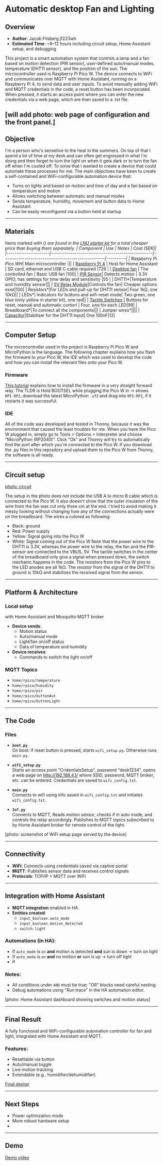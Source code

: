# Automatic desktop Fan and Lighting

## Overview
- **Author**: Jacob Flisberg jf223wh
- **Estimated Time**: ~6–12 hours including circuit setup, Home Assistant setup, and debugging

This project is a smart automation system that controls a lamp and a fan based on motion detection (PIR sensor), user-defined auto/manual modes, temperature (DHT11 sensor), and the position of the sun. The microcontroller used is Raspberry Pi Pico W. The device connects to WiFi and communicates over MQTT with Home Assistant, running on a Raspberry Pi 4, to send data and user inputs. To avoid manually adding WiFi and MQTT credentials in the code, a reset button has been incorporated. When pressed, it starts an access point where you can enter the new credentials via a web page, which are then saved to a .txt file.

[will add photo: web page of configuration and the front panel.]
---

## Objective

I'm a person who's sensetive to the heat in the summers. On top of that I spend a lot of time at my desk and can often get engrossed in what I'm doing and then forget to turn the light on when it gets dark or to turn the fan off when I'm cooled off. To solve that I wanted to create a device that could automate these processes for me. The main objectives have been to create a self-contained and WiFi-configurable automation device that:

- Turns on lights and based on motion and time of day and a fan based on temperature and motion
- Allows switching between automatic and manual modes
- Sends temperature, humidity, movement and button data to Home Assistant
- Can be easily reconfigured via a button held at startup

---

## Materials
Items marked with (*) are found in the [LNU starter kit](https://www.electrokit.com/lnu-starter) for a total cheaper price than buying them separately.
| Component            | Use                                               | Notes                                               | Cost (SEK)|
|----------------------|----------------------------------------------------|----------------------------------------------------|----------|
| Raspberry Pi Pico WH*| Main microcontroller |||
| [Raspberry Pi 4](https://www.electrokit.com/raspberry-pi-4-model-b/4gb) | Host for Home Assistant | SD card, ethernet and USB C cable required |729 |
| [Desktop fan](https://www.clasohlson.com/se/USB-fl%C3%A4kt-%C3%98-14-cm/p/36-7879?utm_source=google&utm_medium=cpc&utm_campaign=p-se-pmax-clas-ohlson-feed&utm_id=21897558452&gad_source=1&gad_campaignid=21901444282&gclid=Cj0KCQjw953DBhCyARIsANhIZoZweBzYua1UH_ivY2qNI5sKeyH0RI0M__Bl6UYj-kND_Kk1e2YJAbMaAqCREALw_wcB) | The controlled fan | Basic USB fan |100|
| [PIR Sensor](https://www.electrokit.com/pir-rorelsedetektor-hc-sr501)| Detects motion | 3.3V GPIO, has settings for time delay and sensitivity |55 |
| DHT11*|Temperature and humidity sensor|||
| [5V Relay Module](https://www.kjell.com/se/produkter/el-verktyg/elektronik/utvecklingskit/arduino/moduler/luxorparts-relamodul-for-arduino-1x-p87032)|Controls the fan| Cheaper options exist|100|
| Resistors*|For LEDs and pull-up for DHT11 sensor| Four 1kΩ, one 10kΩ||
| LEDs*| Indicators for buttons and wifi-reset mode| Two green, one blue (only yellow in starter kit), one red||
| [Tactile Switches](https://www.electrokit.com/knappar-pcb-sortiment-12st?gad_source=1&gad_campaignid=17338847491&gclid=Cj0KCQjw953DBhCyARIsANhIZoafeAWtfX31QQbni1Q4TaL7jI7SYvFG01E0TW891F5BpbIP6BgtArAaAozBEALw_wcB) | Buttons for reset, manual and automatic contorl | Four, one for each LED|99|
| Breadboard*|To connect all the components|||
| Jumper wires*||||
| [Capacitor](https://www.electrokit.com/x2-kondensator-100nf-275vac-10mm)|Stabiliser for the DHT11 input| One 100nF|12|


---

## Computer Setup
The microcontroller used in the project is Raspberry Pi Pico W and MicroPython is the language. The following chapter explains how you flash the firmware to your Pico W, the IDE which was used to develop the code and how you can install the relevant files onto your Pico W.   

### Firmware
[This tutorial](https://projects.raspberrypi.org/en/projects/getting-started-with-the-pico/3) explains how to install the firmware in a very straight forward way. The TLDR is Hold BOOTSEL while plugging the Pico W in → shows `RPI-RP2`, download the  latest MicroPython `.uf2` and drag into `RPI-RP2`, if it restarts it was successful.

### IDE
All of the code was developed and tested in Thonny, because it was the environment that caused the least troubles for me. When you have the Pico W plugged in, simply go to Tools > Options > Interpreter and choose "MicroPython (RP2040)". Click "Ok" and Thonny will try to automatically find the port after which you're connected to the Pico W. If you download the .py files in this repository and upload them to the Pico W from Thonny, the software is all ready. 

---

## Circuit setup

[photo: circuit](IoT-desktop_circuit.png)

The setup in the photo does not include the USB A to micro B cable which is connected to the Pico W. It also doesn't show that the outer insulation of the wire from the fan was cut only three cm at the end. I tried to avoid making it messy looking without changing how any of the connections actually were on the breadboard. 
The wires a colored as following:
- Black: ground
- Red: Power supply
- Yellow: Signal going into the Pico W
- White: Signal coming out of the Pico W
Note that the power wire to the DHT11 is 3.3V, whereas the power wire to the relay, the fan and the PIR-sensor are connected to the VBUS, 5V. The tactile switches in the center of the breadboard only give a signal when pressed down, the switch mechanic happens in the code. The resistors from the Pico W pins to the LED anodes are all 1kΩ. The resistor from the signal of the DHT11 to ground is 10kΩ and stabilizes the received signal from the sensor.

---

## Platform & Architecture

### Local setup 
with Home Assistant and Mosquitto MQTT broker
- **Device sends**:
  - Motion status
  - Auto/manual mode
  - Light/fan on/off status
  - Data of temperature and humidity
- **Device receives**:
  - Commands to switch the light on/off

### MQTT Topics

- `home/rpico/temperature`
- `home/rpico/humidity`
- `home/rpico/pir`
- `home/rpico/buttonAut`
- `home/rpico/buttonLight`

---

## The Code

### Files

- **`boot.py`**  
  On boot: if reset button is pressed, starts `wifi_setup.py`. Otherwise runs `main.py`.

- **`wifi_setup.py`**  
  Starts an access point "CridentialsSetup", password "desk1234", opens a web page on http://192.168.4.1/ where SSID, password, MQTT broker, etc. can be entered. Credentials are saved to `wifi_config.txt`.

- **`main.py`**  
  Connects to wifi using info saved in `wifi_config.txt`  and initiates `wifi_config.txt`. 

- **`IoT.py`**  
  Connects to MQTT, Reads motion sensor, checks if in auto mode, and controls the relay accordingly. Publishes to MQTT topics subscribed to by Home Assistant broker for remote control of the light.

[photo: screenshot of WiFi setup page served by the device]

---

## Connectivity

- **WiFi**: Connects using credentials saved via captive portal
- **MQTT**: Publishes sensor data and receives control signals
- **Protocols**: TCP/IP + MQTT over WiFi

---

## Integration with Home Assistant

- **MQTT integration** enabled in HA
- **Entities created**:
  - `input_boolean.auto_mode`
  - `input_boolean.motion_detected`
  - `switch.light`

### Automations (in HA):

- If `auto_mode` is `on` **and** motion is detected **and** sun is down → turn on light
- If `auto_mode` is `on` **and** no motion **or** sun is up → turn off light
- If 

### Notes:

- All conditions under `AND` must be true; "OR" blocks need careful nesting.
- Debug automations using "Run trace" in the HA automation editor.

[photo: Home Assistant dashboard showing switches and motion status]

---

## Final Result

A fully functional and WiFi-configurable automation controller for fan and light, integrated with Home Assistant and MQTT.

### Features:
- Resettable via button
- Auto/manual toggle
- Live motion tracking
- Extendable (e.g., humidifier/dehumidifier)

[Final design](Finalized.jpg)

---

## Next Steps

- Power optimization mode
- More robust hardware setup
- 

---

## Demo

[Demo video](https://youtu.be/RYoqpWf0TjY)

